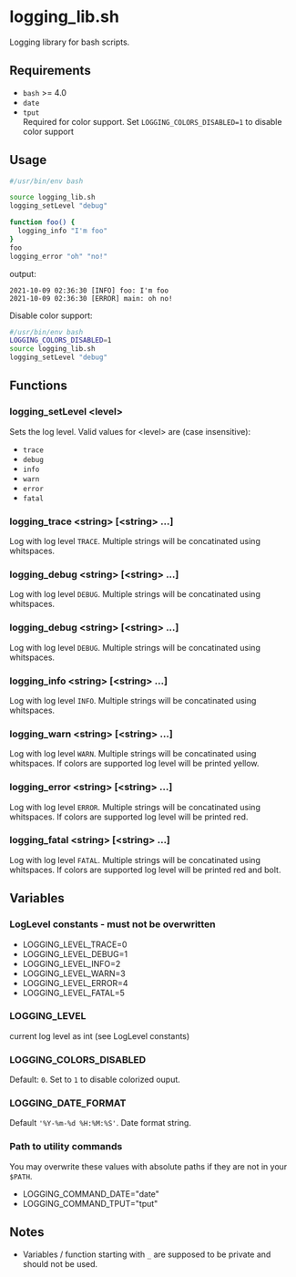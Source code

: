 # logging_lib.sh

Logging library for bash scripts.


## Requirements
* `bash` >= 4.0
* `date`
* `tput`  
  Required for color support. Set `LOGGING_COLORS_DISABLED=1` to disable color support


## Usage

```bash
#/usr/bin/env bash

source logging_lib.sh
logging_setLevel "debug"

function foo() {
  logging_info "I'm foo"
}
foo
logging_error "oh" "no!"
```

output:
```
2021-10-09 02:36:30 [INFO] foo: I'm foo
2021-10-09 02:36:30 [ERROR] main: oh no!
```

Disable color support:
```bash
#/usr/bin/env bash
LOGGING_COLORS_DISABLED=1
source logging_lib.sh
logging_setLevel "debug"
```

## Functions

### logging_setLevel &lt;level&gt;
Sets the log level. Valid values for &lt;level&gt; are (case insensitive):
* `trace`
* `debug`
* `info`
* `warn`
* `error`
* `fatal`  

### logging_trace &lt;string&gt; [&lt;string&gt; ...]
Log with log level `TRACE`. Multiple strings will be concatinated using whitspaces.

### logging_debug &lt;string&gt; [&lt;string&gt; ...]
Log with log level `DEBUG`. Multiple strings will be concatinated using whitspaces.

### logging_debug &lt;string&gt; [&lt;string&gt; ...]
Log with log level `DEBUG`. Multiple strings will be concatinated using whitspaces.

### logging_info &lt;string&gt; [&lt;string&gt; ...]
Log with log level `INFO`. Multiple strings will be concatinated using whitspaces.

### logging_warn &lt;string&gt; [&lt;string&gt; ...]
Log with log level `WARN`. Multiple strings will be concatinated using whitspaces.
If colors are supported log level will be printed yellow.

### logging_error &lt;string&gt; [&lt;string&gt; ...]
Log with log level `ERROR`. Multiple strings will be concatinated using whitspaces.
If colors are supported log level will be printed red.

### logging_fatal &lt;string&gt; [&lt;string&gt; ...]
Log with log level `FATAL`. Multiple strings will be concatinated using whitspaces.
If colors are supported log level will be printed red and bolt.

## Variables
### LogLevel constants - must not be overwritten
* LOGGING_LEVEL_TRACE=0
* LOGGING_LEVEL_DEBUG=1
* LOGGING_LEVEL_INFO=2
* LOGGING_LEVEL_WARN=3
* LOGGING_LEVEL_ERROR=4
* LOGGING_LEVEL_FATAL=5

### LOGGING_LEVEL
current log level as int (see LogLevel constants)

### LOGGING_COLORS_DISABLED
Default: `0`. Set to `1` to disable colorized ouput.

### LOGGING_DATE_FORMAT
Default `'%Y-%m-%d %H:%M:%S'`. Date format string.

### Path to utility commands
You may overwrite these values with absolute paths if they are not in your `$PATH`.
* LOGGING_COMMAND_DATE="date"
* LOGGING_COMMAND_TPUT="tput"

## Notes
* Variables / function starting with `_` are supposed to be private and should not be used.